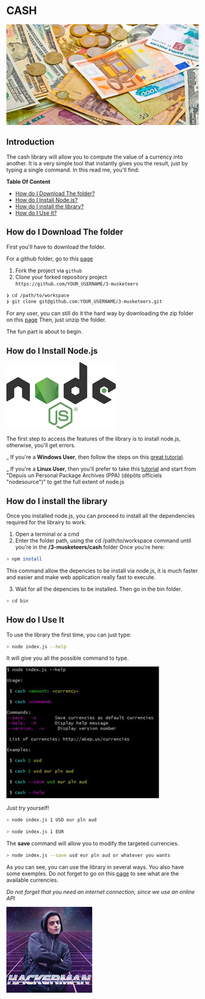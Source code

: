 # CASH

![](./img/currencies.jpg)

## Introduction
The cash library will allow you to compute the value of a currency into another. It is a very simple tool that instantly gives you the result, just by typing a single command.
In this read me, you'll find:


**Table Of Content**
- [How do I Download The folder?](#How-do-I-Download-The-folder)
- [How do I Install Node.js?](#How-do-I-Install-Node.js)
- [How do I install the library?](#How-do-I-install-the-library)
- [How do I Use It?](#How-do-I-Use-It)


## How do I Download The folder

First you'll have to download the folder.

For a github folder, go to this [page](https://github.com/RobinBeuzeboc/3-musketeers)
1. Fork the project via `github`
2. Clone your forked repository project `https://github.com/YOUR_USERNAME/3-musketeers`
```sh
❯ cd /path/to/workspace
❯ git clone git@github.com:YOUR_USERNAME/3-musketeers.git
```

For any user, you can still do it the hard way by downloading the zip folder on this [page](https://github.com/RobinBeuzeboc/3-musketeers)
Then, just unzip the folder.

The fun part is about to begin.


## How do I Install Node.js

![nodejs](./img/node.png)

The first step to access the features of the library is to install node.js, otherwise, you'll get errors.

_ If you're a **Windows User**, then follow the steps on this [great tutorial](http://blog.teamtreehouse.com/install-node-js-npm-windows).

_ If you're a **Linux User**, then you'll prefer to take this [tutorial](https://doc.ubuntu-fr.org/nodejs) and start from "Depuis un Personal Package Archives (PPA) (dépôts officiels "nodesource")" to get the full extent of node.js

## How do I install the library
Once you installed node.js, you can proceed to install all the dependencies required for the librairy to work.

1. Open a terminal or a cmd
2. Enter the folder path, using the cd /path/to/workspace command until you're in the **/3-musketeers/cash** folder
Once you're here:
```sh
> npm install
```
This command allow the depencies to be install via node.js, it is much faster and easier and make web application really fast to execute.

3. Wait for all the depencies to be installed. Then go in the bin folder.
```sh
> cd bin
```

## How do I Use It
To use the library the first time, you can just type:
```sh
> node index.js --help
```
It will give you all the possible command to type.

![non](./img/help.jpg)


Just try yourself!
```sh
> node index.js 1 USD eur pln aud
```
```sh
> node index.js 1 EUR
```

The **save** command will allow you to modify the targeted currencies.
```sh
> node index.js --save usd eur pln aud or whatever you wants
```

As you can see, you can use the library in several ways.
You also have some exemples. Do not forget to go on this [page](http://askep.us/currencies) to see what are the available currencies.

*Do not forget that you need an internet connection, since we use an online API*

![oui](./img/index.jpg)
